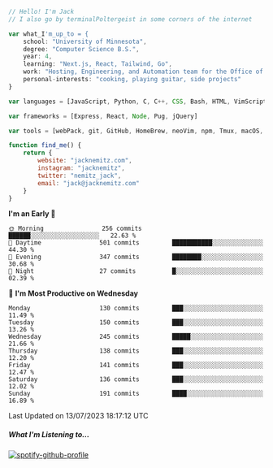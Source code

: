 ```javascript
// Hello! I'm Jack
// I also go by terminalPoltergeist in some corners of the internet

var what_I'm_up_to = {
    school: "University of Minnesota",
    degree: "Computer Science B.S.",
    year: 4,
    learning: "Next.js, React, Tailwind, Go",
    work: "Hosting, Engineering, and Automation team for the Office of Information Technology at UMN",
    personal-interests: "cooking, playing guitar, side projects"
}

var languages = [JavaScript, Python, C, C++, CSS, Bash, HTML, VimScript]

var frameworks = [Express, React, Node, Pug, jQuery]

var tools = [webPack, git, GitHub, HomeBrew, neoVim, npm, Tmux, macOS, Ubuntu, Docker, Nginx]

function find_me() {
    return {
        website: "jacknemitz.com",
        instagram: "jacknemitz",
        twitter: "nemitz_jack",
        email: "jack@jacknemitz.com"
    }
}
```

<!--START_SECTION:waka-->
**I'm an Early 🐤** 

```text
🌞 Morning                256 commits         ██████░░░░░░░░░░░░░░░░░░░   22.63 % 
🌆 Daytime                501 commits         ███████████░░░░░░░░░░░░░░   44.30 % 
🌃 Evening                347 commits         ████████░░░░░░░░░░░░░░░░░   30.68 % 
🌙 Night                  27 commits          █░░░░░░░░░░░░░░░░░░░░░░░░   02.39 % 
```
📅 **I'm Most Productive on Wednesday** 

```text
Monday                   130 commits         ███░░░░░░░░░░░░░░░░░░░░░░   11.49 % 
Tuesday                  150 commits         ███░░░░░░░░░░░░░░░░░░░░░░   13.26 % 
Wednesday                245 commits         █████░░░░░░░░░░░░░░░░░░░░   21.66 % 
Thursday                 138 commits         ███░░░░░░░░░░░░░░░░░░░░░░   12.20 % 
Friday                   141 commits         ███░░░░░░░░░░░░░░░░░░░░░░   12.47 % 
Saturday                 136 commits         ███░░░░░░░░░░░░░░░░░░░░░░   12.02 % 
Sunday                   191 commits         ████░░░░░░░░░░░░░░░░░░░░░   16.89 % 
```



 Last Updated on 13/07/2023 18:17:12 UTC
<!--END_SECTION:waka-->

##### What I'm Listening to...

[![spotify-github-profile](https://spotify-github-profile.vercel.app/api/view?uid=jack.nemitz&cover_image=true&show_offline=true&bar_color=53b14f&bar_color_cover=false&background_color=121212FF)](https://spotify-github-profile.vercel.app/api/view?uid=jack.nemitz&redirect=true)


